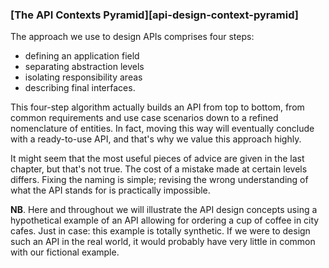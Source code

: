 ### [The API Contexts Pyramid][api-design-context-pyramid]

The approach we use to design APIs comprises four steps:
  * defining an application field
  * separating abstraction levels
  * isolating responsibility areas
  * describing final interfaces.

This four-step algorithm actually builds an API from top to bottom, from common requirements and use case scenarios down to a refined nomenclature of entities. In fact, moving this way will eventually conclude with a ready-to-use API, and that's why we value this approach highly.

It might seem that the most useful pieces of advice are given in the last chapter, but that's not true. The cost of a mistake made at certain levels differs. Fixing the naming is simple; revising the wrong understanding of what the API stands for is practically impossible.

**NB**. Here and throughout we will illustrate the API design concepts using a hypothetical example of an API allowing for ordering a cup of coffee in city cafes. Just in case: this example is totally synthetic. If we were to design such an API in the real world, it would probably have very little in common with our fictional example.